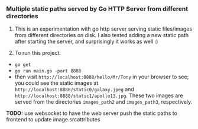 ### Multiple static paths served by Go HTTP Server from different directories

1. This is an experimentation with go http server serving static files/images from different directories on disk. I also tested adding a new static path after starting the server, and surprisingly it works as well :)

2. To run this project:
  - `go get`
  - `go run main.go -port 8888`
  - then visit `http://localhost:8888/hello/Mr/Tony` in your browser to see;
    you could see the static images at `http://localhost:8888/static0/galaxy.jpeg` and `http://localhost:8888/static1/apollo13.jpg`. These two images are served from the directories `images_path2` and `images_path3`, respectively. 


**TODO:** use websocket to have the web server push the static paths to frontend to update image srcattributes